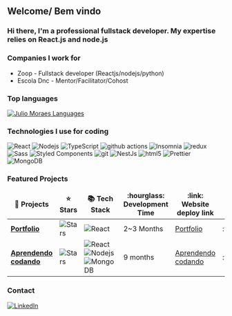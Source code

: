 <h2>Welcome/ Bem vindo</h2>

<h3>Hi there, I'm a professional fullstack developer. My expertise relies on React.js and node.js</h3>

<h3>Companies I work for</h3>
<ul>
  <li>Zoop - Fullstack developer (Reactjs/nodejs/python)</li>
  <li>Escola Dnc  - Mentor/Facilitator/Cohost</li>
</ul>

<h3>Top languages</h3>

[![Julio Moraes Languages](https://github-readme-stats.vercel.app/api/top-langs/?username=juliocesardemoraes&layout=compact)](https://github.com/juliocesardemoraes/github-readme-stats)

<h3>Technologies I use for coding</h3>
<p>
  <img alt="React" src="https://img.shields.io/badge/-React-45b8d8?style=flat-square&logo=react&logoColor=white" />
  <img alt="Nodejs" src="https://img.shields.io/badge/-Nodejs-43853d?style=flat-square&logo=Node.js&logoColor=white" />
  <img alt="TypeScript" src="https://img.shields.io/badge/-TypeScript-007ACC?style=flat-square&logo=typescript&logoColor=white" />
  <img alt="github actions" src="https://img.shields.io/badge/-Github_Actions-2088FF?style=flat-square&logo=github-actions&logoColor=white" />
  <img alt="Insomnia" src="https://img.shields.io/badge/-Insomnia-5849BE?style=flat-square&logo=insomnia&logoColor=white" />
  <img alt="redux" src="https://img.shields.io/badge/-Redux-764ABC?style=flat-square&logo=redux&logoColor=white" />
  <img alt="Sass" src="https://img.shields.io/badge/-Sass-CC6699?style=flat-square&logo=sass&logoColor=white" />
  <img alt="Styled Components" src="https://img.shields.io/badge/-Styled_Components-db7092?style=flat-square&logo=styled-components&logoColor=white" />
  <img alt="git" src="https://img.shields.io/badge/-Git-F05032?style=flat-square&logo=git&logoColor=white" />
  <img alt="NestJs" src="https://img.shields.io/badge/-NestJs-ea2845?style=flat-square&logo=nestjs&logoColor=white" />
  <img alt="html5" src="https://img.shields.io/badge/-HTML5-E34F26?style=flat-square&logo=html5&logoColor=white" />
  <img alt="Prettier" src="https://img.shields.io/badge/-Prettier-F7B93E?style=flat-square&logo=prettier&logoColor=white" />
  <img alt="MongoDB" src="https://img.shields.io/badge/-MongoDB-13aa52?style=flat-square&logo=mongodb&logoColor=white" />
</p>


<h3>Featured Projects</h3>
<table>
  <thead align="center">
    <tr border: none;>
      <td><b>🎁 Projects</b></td>
      <td><b>⭐ Stars</b></td>
      <td><b>📚 Tech Stack</b></td>
      <td><b>:hourglass: Development Time</b></td>
      <td><b>:link: Website deploy link</b></td>
      <td><b>:o: Status</b></td>
    </tr>
  </thead>
  <tbody>
    <tr>
      <td><a href="https://github.com/juliocesardemoraes/Portfolio"><b>Portfolio</b></a></td>
      <td><img alt="Stars" src="https://img.shields.io/github/stars/juliocesardemoraes/Portfolio?style=flat-square&labelColor=343b41"/></td>
      <td><img alt="React" src="https://img.shields.io/badge/-React-45b8d8?style=flat-square&logo=react&logoColor=white"/></td>
      <td>2~3 Months</td>
      <td><a href="https://portfolio-red-eta.vercel.app/en">Portfolio</a></td>
      <td>:white_check_mark:</td>
    </tr>
        <tr>
      <td><a href="https://github.com/juliocesardemoraes/AprendendoCodando"><b>Aprendendo codando</b></a></td>
      <td><img alt="Stars" src="https://img.shields.io/github/stars/juliocesardemoraes/AprendendoCodando?style=flat-square&labelColor=343b41"/></td>
      <td><img alt="React" src="https://img.shields.io/badge/-React-45b8d8?style=flat-square&logo=react&logoColor=white"/><img alt="Nodejs" src="https://img.shields.io/badge/-Nodejs-43853d?style=flat-square&logo=Node.js&logoColor=white" />  <img alt="MongoDB" src="https://img.shields.io/badge/-MongoDB-13aa52?style=flat-square&logo=mongodb&logoColor=white" /></td>
      <td>9 months</td>
      <td><a href="https://aprendendo-codando.vercel.app/">Aprendendo codando</a></td>
      <td>:white_check_mark:</td>
    </tr>

  </tbody>
</table>


<h3>Contact</h3>

<p><a href="https://www.linkedin.com/in/julio-cesar-de-moraes/" target="_blank"><img alt="LinkedIn" src="https://img.shields.io/badge/linkedin-%230077B5.svg?&style=for-the-badge&logo=linkedin&logoColor=white" /></a>
</p>
</table>
